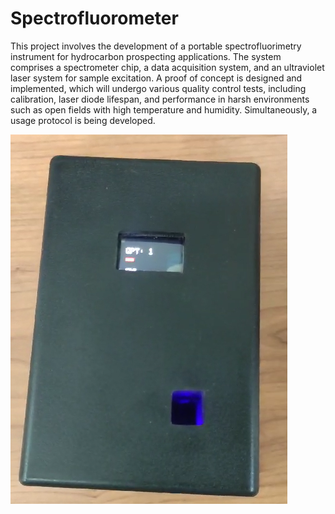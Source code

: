 # Spectrofluorometer

This project involves the development of a portable spectrofluorimetry instrument for hydrocarbon prospecting applications. The system comprises a spectrometer chip, a data acquisition system, and an ultraviolet laser system for sample excitation. A proof of concept is designed and implemented, which will undergo various quality control tests, including calibration, laser diode lifespan, and performance in harsh environments such as open fields with high temperature and humidity. Simultaneously, a usage protocol is being developed.

![Spectrofluorometer Instrument](Instrument_picture.png)
